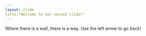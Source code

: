 ```yaml
---
layout: slide
title:"Welcome to our second slide!"
---
```

Where there is a wall, there is a way.
Use the left arrow to go back!
